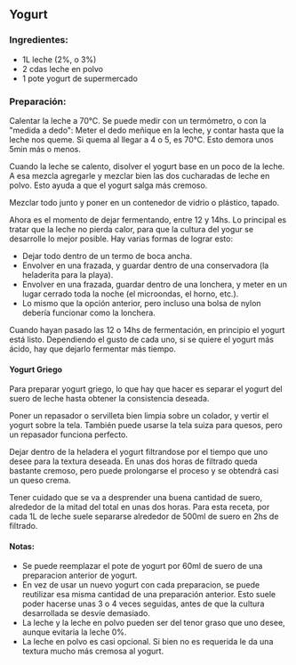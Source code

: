 ## Yogurt

### Ingredientes:
  * 1L leche (2%, o 3%)
  * 2 cdas leche en polvo
  * 1 pote yogurt de supermercado

### Preparación:

Calentar la leche a 70°C. Se puede medir con un termómetro, o con la "medida a
dedo": Meter el dedo meñique en la leche, y contar hasta que la leche nos queme.
Si quema al llegar a 4 o 5, es 70°C. Esto demora unos 5min más o menos.

Cuando la leche se calento, disolver el yogurt base en un poco de la leche. A esa
mezcla agregarle y mezclar bien las dos cucharadas de leche en polvo. Esto ayuda
a que el yogurt salga más cremoso.

Mezclar todo junto y poner en un contenedor de vidrio o plástico, tapado.

Ahora es el momento de dejar fermentando, entre 12 y 14hs. Lo principal es tratar
que la leche no pierda calor, para que la cultura del yogur se desarrolle lo mejor
posible. Hay varias formas de lograr esto:

  * Dejar todo dentro de un termo de boca ancha.
  * Envolver en una frazada, y guardar dentro de una conservadora (la heladerita
    para la playa).
  * Envolver en una frazada, guardar dentro de una lonchera, y meter en un lugar
    cerrado toda la noche (el microondas, el horno, etc.).
  * Lo mismo que la opción anterior, pero incluso una bolsa de nylon debería
    funcionar como la lonchera.

Cuando hayan pasado las 12 o 14hs de fermentación, en principio el yogurt está
listo. Dependiendo el gusto de cada uno, si se quiere el yogurt más ácido, hay
que dejarlo fermentar más tiempo.

#### Yogurt Griego

Para preparar yogurt griego, lo que hay que hacer es separar el yogurt del
suero de leche hasta obtener la consistencia deseada.

Poner un repasador o servilleta bien limpia sobre un colador, y vertir el yogurt
sobre la tela. También puede usarse la tela suiza para quesos, pero un repasador
funciona perfecto.

Dejar dentro de la heladera el yogurt filtrandose por el tiempo que uno desee
para la textura deseada. En unas dos horas de filtrado queda bastante cremoso,
pero puede prolongarse el proceso y se obtendrá casi un queso crema.

Tener cuidado que se va a desprender una buena cantidad de suero, alrededor de la
mitad del total en unas dos horas. Para esta receta, por cada 1L de leche suele
separarse alrededor de 500ml de suero en 2hs de filtrado.

#### Notas:

  * Se puede reemplazar el pote de yogurt por 60ml de suero de una preparacion
    anterior de yogurt.
  * En vez de usar un nuevo yogurt con cada preparacion, se puede reutilizar esa
    misma cantidad de una preparación anterior. Esto suele poder hacerse unas 3 o
    4 veces seguidas, antes de que la cultura desarrollada se desvíe demasiado.
  * La leche y la leche en polvo pueden ser del tenor graso que uno desee, aunque
    evitaria la leche 0%.
  * La leche en polvo es casi opcional. Si bien no es requerida le da una textura
    mucho más cremosa al yogurt.